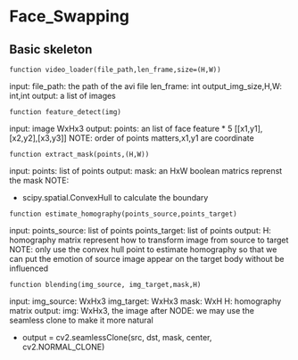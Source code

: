 # Face_Swapping

## Basic skeleton
```
function video_loader(file_path,len_frame,size=(H,W))
```
input: 
	file_path: the path of the avi file
	len_frame: int 
	output_img_size,H,W: int,int
output: a list of images


```
function feature_detect(img)
```
input: 
	image WxHx3 
output: 
	points: an list of face feature * 5 [[x1,y1],[x2,y2],[x3,y3]] 
NOTE: order of points matters,x1,y1 are coordinate

```
function extract_mask(points,(H,W))
```
input: 
	points: list of points
output: 
	mask: an HxW boolean matrics reprenst the mask
NOTE:  
* scipy.spatial.ConvexHull to calculate the boundary

```
function estimate_homography(points_source,points_target)
```
input: 
	points_source: list of points
	points_target: list of points
output: 
	H: homography matrix represent how to transform image from source to target
NOTE: only use the convex hull point to estimate homography so that we can put the emotion of source image appear on the target body without be influenced

```
function blending(img_source, img_target,mask,H)
```
input:
	img_source: WxHx3 
	img_target: WxHx3 
	mask: WxH
	H: homography matrix
output:
	img: WxHx3, the image after
NODE: we may use the seamless clone to make it more natural

* output = cv2.seamlessClone(src, dst, mask, center, cv2.NORMAL_CLONE) 
